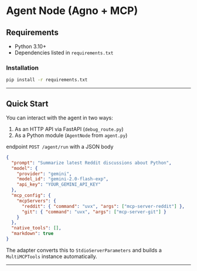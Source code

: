 # Agent Node (Agno + MCP)

## Requirements

- Python 3.10+
- Dependencies listed in `requirements.txt`

### Installation

```bash
pip install -r requirements.txt
```

---

## Quick Start

You can interact with the agent in two ways:

1. As an HTTP API via FastAPI (`debug_route.py`)  
2. As a Python module (`AgentNode` from `agent.py`)


endpoint `POST /agent/run` with a JSON body

```json
{
  "prompt": "Summarize latest Reddit discussions about Python",
  "model": {
    "provider": "gemini",
    "model_id": "gemini-2.0-flash-exp",
    "api_key": "YOUR_GEMINI_API_KEY"
  },
  "mcp_config": {
    "mcpServers": {
      "reddit": { "command": "uvx", "args": ["mcp-server-reddit"] },
      "git": { "command": "uvx", "args": ["mcp-server-git"] }
    }
  },
  "native_tools": [],
  "markdown": true
}
```

The adapter converts this to `StdioServerParameters` and builds a `MultiMCPTools` instance automatically.

---
